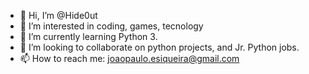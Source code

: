 - 👋 Hi, I’m @Hide0ut
- 👀 I’m interested in coding, games, tecnology
- 🌱 I’m currently learning Python 3.
- 💞️ I’m looking to collaborate on python projects, and Jr. Python jobs.
- 📫 How to reach me: joaopaulo.esiqueira@gmail.com


<!---
Hide0ut/Hide0ut is a ✨ special ✨ repository because its `README.md` (this file) appears on your GitHub profile.
You can click the Preview link to take a look at your changes.
--->

